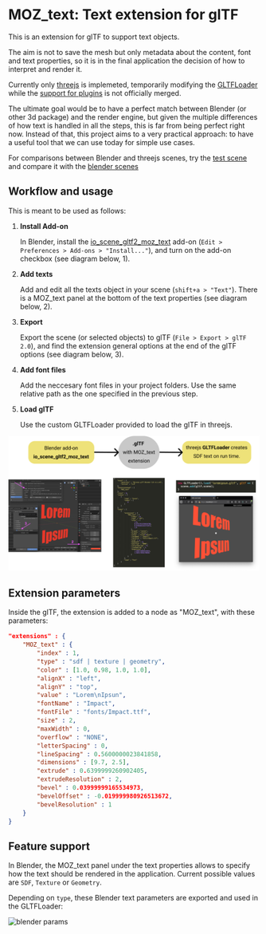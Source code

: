# MOZ_text: Text extension for glTF

This is an extension for glTF to support text objects.

The aim is not to save the mesh but only metadata about the content, font and text properties, so it is in the final application the decision of how to interpret and render it.

Currently only [threejs](https://github.com/mrdoob/three.js) is implemeted, temporarily modifying the [GLTFLoader](https://github.com/mrdoob/three.js/blob/dev/examples/jsm/loaders/GLTFLoader.js) while the [support for plugins](https://github.com/mrdoob/three.js/pull/18484) is not officially merged.

The ultimate goal would be to have a perfect match between Blender (or other 3d package) and the render engine, but given the multiple differences of how text is handled in all the steps, this is far from being perfect right now. Instead of that, this project aims to a very practical approach: to have a useful tool that we can use today for simple use cases.

For comparisons between Blender and threejs scenes, try the [test scene]() and compare it with the [blender scenes](https://github.com/feiss/MOZ_text/tree/master/test/blendfiles)

## Workflow and usage

This is meant to be used as follows:
1. **Install Add-on**

    In Blender, install the [io_scene_gltf2_moz_text](https://github.com/feiss/MOZ_text/blob/master/io_scene_gltf2_moz_text.zip)  add-on (`Edit > Preferences > Add-ons > "Install..."`), and turn on the add-on checkbox (see diagram below, 1).

2. **Add texts**

    Add and edit all the texts object in your scene (`shift+a > "Text"`). There is a MOZ_text panel at the bottom of the text properties (see diagram below, 2).

3. **Export**

    Export the scene (or selected objects) to glTF (`File > Export > glTF 2.0`), and find the extension general options at the end of the glTF options (see diagram below, 3).
    
4. **Add font files**

    Add the neccesary font files in your project folders. Use the same relative path as the one specified in the previous step.
    
5. **Load glTF**

    Use the custom GLTFLoader provided to load the glTF in threejs.

![workflow diagram](/doc/moz_text_workflow.png)


## Extension parameters

Inside the glTF, the extension is added to a node as "MOZ_text", with these parameters:

```json
"extensions" : {
    "MOZ_text" : {
        "index" : 1,
        "type" : "sdf | texture | geometry",
        "color" : [1.0, 0.98, 1.0, 1.0],
        "alignX" : "left",
        "alignY" : "top",
        "value" : "Lorem\nIpsun",
        "fontName" : "Impact",
        "fontFile" : "fonts/Impact.ttf",
        "size" : 2,
        "maxWidth" : 0,
        "overflow" : "NONE",
        "letterSpacing" : 0,
        "lineSpacing" : 0.5600000023841858,
        "dimensions" : [9.7, 2.5],
        "extrude" : 0.6399999260902405,
        "extrudeResolution" : 2,
        "bevel" : 0.03999999165534973,
        "bevelOffset" : -0.019999980926513672,
        "bevelResolution" : 1
    }
}
```

## Feature support

In Blender, the MOZ_text panel under the text properties allows to specify how the text should be rendered in the application. Current possible values are `SDF`, `Texture` or `Geometry`.

Depending on `type`, these Blender text parameters are exported and used in the GLTFLoader:

![blender params](/doc/blender_params.png)

